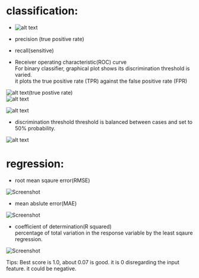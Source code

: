 # classification:   

* ![alt text](https://i.stack.imgur.com/OW5Lt.jpg)

 * precision (true positive rate)     
 * recall(sensitive)     



* Receiver operating characteristic(ROC) curve    
For binary classifier, graphical plot shows its discrimination threshold is varied.   
it plots the true positive rate (TPR) against the false positive rate (FPR)   

 
 ![alt text](https://wikimedia.org/api/rest_v1/media/math/render/svg/26106935459abe7c266f7b1ebfa2a824b334c807  
)(true postive rate)          
 ![alt text](https://wikimedia.org/api/rest_v1/media/math/render/svg/af37c5d528612c6dce5987718585ae5313abf79a)     

 ![alt text](http://scikit-learn.org/stable/_images/sphx_glr_plot_roc_001.png)

* discrimination threshold 
 threshold is balanced between cases and set to 50% probability.

 ![alt text](https://upload.wikimedia.org/wikipedia/commons/thumb/4/4f/ROC_curves.svg/709px-ROC_curves.svg.png)

  


# regression:
* root mean sqaure error(RMSE)     

 ![Screenshot](https://cdn-images-1.medium.com/max/1600/1*OVlFLnMwHDx08PHzqlBDag.gif)




* mean abslute error(MAE)

 ![Screenshot](https://cdn-images-1.medium.com/max/1600/1*9hQVcasuwx5ddq_s3MFCyw.gif)

* coefficient of determination(R squared)         
percentage of total variation in the response variable by the least sqaure regression.      


 ![Screenshot](http://social.technet.microsoft.com/wiki/resized-image.ashx/__size/550x0/__key/communityserver-wikis-components-files/00-00-00-00-05/6787.6.jpg)         

Tips: Best score is 1.0, about 0.07 is good.  it is 0 disregarding the input feature. it could be negative. 
